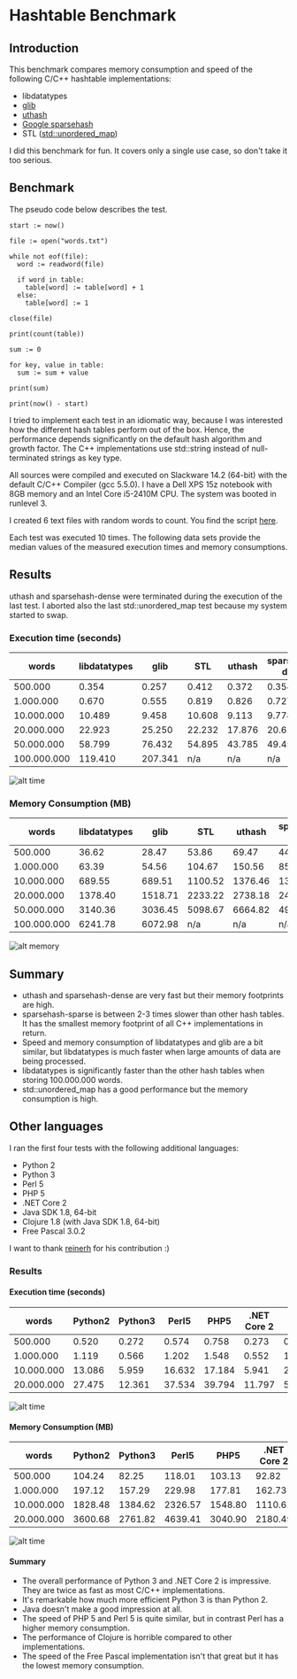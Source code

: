 # Hashtable Benchmark

## Introduction

This benchmark compares memory consumption and speed of the following
C/C++ hashtable implementations:

* libdatatypes
* [glib](https://developer.gnome.org/glib/stable)
* [uthash](https://troydhanson.github.io/uthash/)
* [Google sparsehash](https://github.com/sparsehash/sparsehash)
* STL ([std::unordered\_map](http://en.cppreference.com/w/cpp/container/unordered_map))

I did this benchmark for fun. It covers only a single use case, so don't take it too serious.

## Benchmark

The pseudo code below describes the test.

```
start := now()

file := open("words.txt")

while not eof(file):
  word := readword(file)

  if word in table:
    table[word] := table[word] + 1
  else:
    table[word] := 1

close(file)

print(count(table))

sum := 0

for key, value in table:
  sum := sum + value

print(sum)

print(now() - start)
```

I tried to implement each test in an idiomatic way, because I was interested
how the different hash tables perform out of the box. Hence, the performance
depends significantly on the default hash algorithm and growth factor. The
C++ implementations use std::string instead of null-terminated strings as key
type.

All sources were compiled and executed on Slackware 14.2 (64-bit) with the
default C/C++ Compiler (gcc 5.5.0). I have a Dell XPS 15z notebook with
8GB memory and an Intel Core i5-2410M CPU. The system was booted in runlevel
3.

I created 6 text files with random words to count. You find the script
[here](https://github.com/20centaurifux/datatypes/blob/master/benchmark/generator.py).

Each test was executed 10 times. The following data sets provide the median
values of the measured execution times and memory consumptions.

## Results

uthash and sparsehash-dense were terminated during the execution of the last
test. I aborted also the last std::unordered\_map test because my system started
to swap.

### Execution time (seconds)

|words      |libdatatypes|glib      |STL     |uthash   |sparsehash-dense|sparsehash-sparse|
|-----------|------------|----------|--------|---------|----------------|-----------------|
|500.000    |0.354       |0.257     |0.412   |0.372    |0.354           |0.996            |
|1.000.000  |0.670       |0.555     |0.819   |0.826    |0.727           |2.288            |
|10.000.000 |10.489      |9.458     |10.608  |9.113    |9.778           |26.569           |
|20.000.000 |22.923      |25.250    |22.232  |17.876   |20.615          |58.550           |
|50.000.000 |58.799      |76.432    |54.895  |43.785   |49.456          |157.705          |
|100.000.000|119.410     |207.341   | n/a    | n/a     | n/a            |341.185          |

![alt time](chart-time.png "execution time")

### Memory Consumption (MB)

|words      |libdatatypes |glib         |STL         |uthash      |sparsehash-dense|sparsehash-sparse|
|-----------|-------------|-------------|------------|------------|----------------|-----------------|
|500.000    |36.62        |28.47        |53.86       |69.47       |44.43           |37.70            |
|1.000.000  |63.39        |54.56        |104.67      |150.56      |85.97           |72.10            |
|10.000.000 |689.55       |689.51       |1100.52     |1376.46     |1376.52         |679.01           |
|20.000.000 |1378.40      |1518.71      |2233.22     |2738.18     |2466.31         |1348.80          |
|50.000.000 |3140.36      |3036.45      |5098.67     |6664.82     |4931.72         |3330.66          |
|100.000.000|6241.78      |6072.98      | n/a        | n/a        | n/a            |6613.06          |

![alt memory](chart-memory.png "execution time")

## Summary

* uthash and sparsehash-dense are very fast but their memory footprints are high.
* sparsehash-sparse is between 2-3 times slower than other hash tables. It has
  the smallest memory footprint of all C++ implementations in return.
* Speed and memory consumption of libdatatypes and glib are a bit similar,
  but libdatatypes is much faster when large amounts of data are being
  processed.  
* libdatatypes is significantly faster than the other hash tables when storing
  100.000.000 words.
* std::unordered\_map has a good performance but the memory consumption is
  high.

## Other languages

I ran the first four tests with the following additional languages:
* Python 2
* Python 3
* Perl 5
* PHP 5
* .NET Core 2
* Java SDK 1.8, 64-bit
* Clojure 1.8 (with Java SDK 1.8, 64-bit)
* Free Pascal 3.0.2

I want to thank [reinerh](https://github.com/reinerh) for his contribution :)

### Results

#### Execution time (seconds)

|words      |Python2|Python3|Perl5  |PHP5   |.NET Core 2|Java 1.8|Clojure 1.8|Free Pascal   |
|-----------|-------|-------|-------|-------|-----------|--------|-----------|--------------|
|500.000    |0.520  |0.272  |0.574  |0.758  |0.273      |0.757   |3.861      |4.128         |
|1.000.000  |1.119  |0.566  |1.202  |1.548  |0.552      |1.656   |7.597      |7.831         |
|10.000.000 |13.086 |5.959  |16.632 |17.184 |5.941      |26.352  |82.083     |108.807       |
|20.000.000 |27.475 |12.361 |37.534 |39.794 |11.797     |59.737  |184.289    |388.464       |

![alt time](chart-time2.png "execution time")

#### Memory Consumption (MB)

|words      |Python2|Python3|Perl5  |PHP5   |.NET Core 2|Java 1.8|Clojure 1.8|Free Pascal   |
|-----------|-------|-------|-------|-------|-----------|--------|-----------|--------------|
|500.000    |104.24 |82.25  |118.01 |103.13 |92.82      |152.27  |1405.98    |71.57         |
|1.000.000  |197.12 |157.29 |229.98 |177.81 |162.73     |292.93  |2292.41    |124.82        |
|10.000.000 |1828.48|1384.62|2326.57|1548.80|1110.61    |2034.97 |3079.23    |1063.36       |
|20.000.000 |3600.68|2761.82|4639.41|3040.90|2180.49    |3630.35 |4129.21    |1896.86       |

![alt time](chart-memory2.png "execution time")

#### Summary

* The overall performance of Python 3 and .NET Core 2 is impressive. They are
  twice as fast as most C/C++ implementations.
* It's remarkable how much more efficient Python 3 is than Python 2.
* Java doesn't make a good impression at all.
* The speed of PHP 5 and Perl 5 is quite similar, but in contrast Perl has a
  higher memory consumption.
* The performance of Clojure is horrible compared to other implementations.
* The speed of the Free Pascal implementation isn't that great but it has
  the lowest memory consumption.
